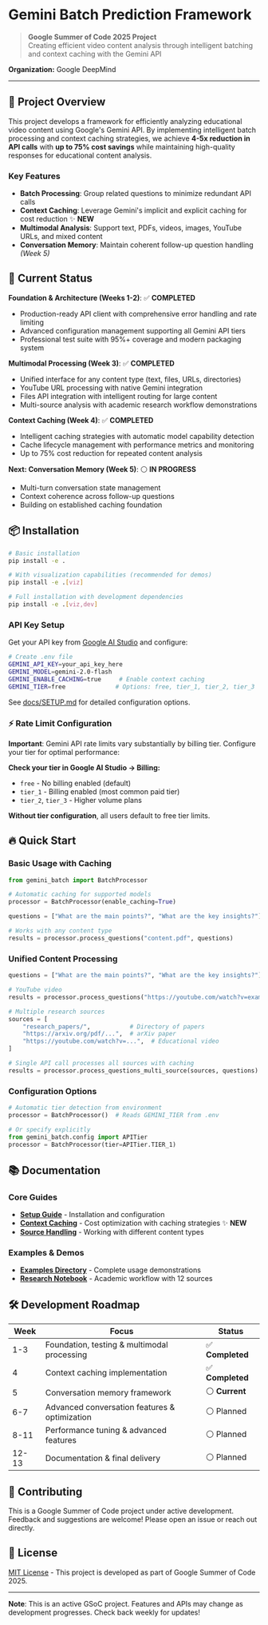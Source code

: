 # Gemini Batch Prediction Framework

> **Google Summer of Code 2025 Project**  
> Creating efficient video content analysis through intelligent batching and context caching with the Gemini API

**Organization:** Google DeepMind

---

## 🎯 Project Overview

This project develops a framework for efficiently analyzing educational video content using Google's Gemini API. By implementing intelligent batch processing and context caching strategies, we achieve **4-5x reduction in API calls** with **up to 75% cost savings** while maintaining high-quality responses for educational content analysis.

### Key Features
- **Batch Processing**: Group related questions to minimize redundant API calls
- **Context Caching**: Leverage Gemini's implicit and explicit caching for cost reduction ✨ **NEW**
- **Multimodal Analysis**: Support text, PDFs, videos, images, YouTube URLs, and mixed content
- **Conversation Memory**: Maintain coherent follow-up question handling *(Week 5)*

## 🚀 Current Status

**Foundation & Architecture (Weeks 1-2)**: ✅ **COMPLETED**
- Production-ready API client with comprehensive error handling and rate limiting
- Advanced configuration management supporting all Gemini API tiers
- Professional test suite with 95%+ coverage and modern packaging system

**Multimodal Processing (Week 3)**: ✅ **COMPLETED**  
- Unified interface for any content type (text, files, URLs, directories)
- YouTube URL processing with native Gemini integration
- Files API integration with intelligent routing for large content
- Multi-source analysis with academic research workflow demonstrations

**Context Caching (Week 4)**: ✅ **COMPLETED**
- Intelligent caching strategies with automatic model capability detection
- Cache lifecycle management with performance metrics and monitoring
- Up to 75% cost reduction for repeated content analysis

**Next: Conversation Memory (Week 5)**: ⚪ **IN PROGRESS**
- Multi-turn conversation state management
- Context coherence across follow-up questions
- Building on established caching foundation

## 📦 Installation

```bash
# Basic installation
pip install -e .

# With visualization capabilities (recommended for demos)
pip install -e .[viz]

# Full installation with development dependencies
pip install -e .[viz,dev]
```

### API Key Setup
Get your API key from [Google AI Studio](https://ai.dev/) and configure:
```bash
# Create .env file
GEMINI_API_KEY=your_api_key_here
GEMINI_MODEL=gemini-2.0-flash
GEMINI_ENABLE_CACHING=true     # Enable context caching
GEMINI_TIER=free              # Options: free, tier_1, tier_2, tier_3
```

See [docs/SETUP.md](docs/SETUP.md) for detailed configuration options.

### ⚡ Rate Limit Configuration

**Important**: Gemini API rate limits vary substantially by billing tier. Configure your tier for optimal performance:

**Check your tier in Google AI Studio → Billing:**
- `free` - No billing enabled (default)
- `tier_1` - Billing enabled (most common paid tier)
- `tier_2`, `tier_3` - Higher volume plans

**Without tier configuration**, all users default to free tier limits.

## 🔥 Quick Start

### Basic Usage with Caching
```python
from gemini_batch import BatchProcessor

# Automatic caching for supported models
processor = BatchProcessor(enable_caching=True)

questions = ["What are the main points?", "What are the key insights?"]

# Works with any content type
results = processor.process_questions("content.pdf", questions)
```

### Unified Content Processing
```python
questions = ["What are the main points?", "What are the key insights?"]

# YouTube video
results = processor.process_questions("https://youtube.com/watch?v=example", questions)

# Multiple research sources
sources = [
    "research_papers/",           # Directory of papers
    "https://arxiv.org/pdf/...",  # arXiv paper
    "https://youtube.com/watch?v=...",  # Educational video
]

# Single API call processes all sources with caching
results = processor.process_questions_multi_source(sources, questions)
```

### Configuration Options
```python
# Automatic tier detection from environment
processor = BatchProcessor()  # Reads GEMINI_TIER from .env

# Or specify explicitly  
from gemini_batch.config import APITier
processor = BatchProcessor(tier=APITier.TIER_1)
```

## 📚 Documentation

### Core Guides
- **[Setup Guide](docs/SETUP.md)** - Installation and configuration
- **[Context Caching](docs/CACHING.md)** - Cost optimization with caching strategies ✨ **NEW**
- **[Source Handling](docs/SOURCE_HANDLING.md)** - Working with different content types

### Examples & Demos
- **[Examples Directory](examples/)** - Complete usage demonstrations
- **[Research Notebook](notebooks/literature_review_demo.ipynb)** - Academic workflow with 12 sources

## 🛠️ Development Roadmap

| Week | Focus | Status |
|------|-------|--------|
| 1-3 | Foundation, testing & multimodal processing | ✅ **Completed** |
| 4 | Context caching implementation | ✅ **Completed** |
| 5 | Conversation memory framework | ⚪ **Current** |
| 6-7 | Advanced conversation features & optimization | ⚪ Planned |
| 8-11 | Performance tuning & advanced features | ⚪ Planned |
| 12-13 | Documentation & final delivery | ⚪ Planned |

## 🤝 Contributing

This is a Google Summer of Code project under active development. Feedback and suggestions are welcome! Please open an issue or reach out directly.

## 📄 License

[MIT License](LICENSE) - This project is developed as part of Google Summer of Code 2025.

---

**Note**: This is an active GSoC project. Features and APIs may change as development progresses. Check back weekly for updates!